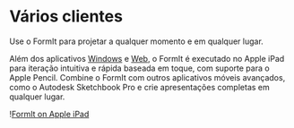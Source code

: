 # Vários clientes

Use o FormIt para projetar a qualquer momento e em qualquer lugar.

Além dos aplicativos [Windows](https://formit.autodesk.com/download) e [Web](https://formit.autodesk.com/app), o FormIt é executado no Apple iPad para iteração intuitiva e rápida baseada em toque, com suporte para o Apple Pencil. Combine o FormIt com outros aplicativos móveis avançados, como o Autodesk Sketchbook Pro e crie apresentações completas em qualquer lugar.

\![FormIt on Apple iPad](<../.gitbook/assets/ipad scenes (1).png>)
